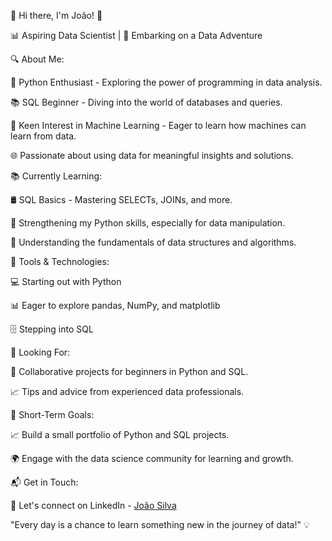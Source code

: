 👋 Hi there, I'm João! 🌟

📊 Aspiring Data Scientist | 🚀 Embarking on a Data Adventure

🔍 About Me:

🐍 Python Enthusiast - Exploring the power of programming in data analysis.
<p>📚 SQL Beginner - Diving into the world of databases and queries.
<p>🤖 Keen Interest in Machine Learning - Eager to learn how machines can learn from data.
<p>🌐 Passionate about using data for meaningful insights and solutions.

📚 Currently Learning:

🛢️ SQL Basics - Mastering SELECTs, JOINs, and more.
<p>🐍 Strengthening my Python skills, especially for data manipulation.
<p>🤔 Understanding the fundamentals of data structures and algorithms.

🔨 Tools & Technologies:

💻 Starting out with Python
<p>📊 Eager to explore pandas, NumPy, and matplotlib
<p>🗄️ Stepping into SQL

👥 Looking For:

🤝 Collaborative projects for beginners in Python and SQL.
<p>📈 Tips and advice from experienced data professionals.

🚀 Short-Term Goals:

📈 Build a small portfolio of Python and SQL projects.
<p>🌍 Engage with the data science community for learning and growth.

📬 Get in Touch:

💼 Let's connect on LinkedIn - [João Silva](https://www.linkedin.com/in/joao-silva-8625034a/)

<p>"Every day is a chance to learn something new in the journey of data!" 💡

